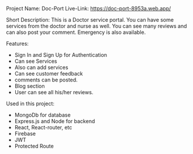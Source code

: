 Project Name: Doc-Port
Live-Link: https://doc-port-8953a.web.app/

Short Description:
This is a Doctor service portal. You can have some services from the doctor and nurse as well. You can see many reviews and can also post your comment. Emergency is also available.

Features:

* Sign In and Sign Up for Authentication
* Can see Services
* Also can add services
* Can see customer feedback
* comments can be posted.
* Blog section
* User can see all his/her reviews.


Used in this project:

* MongoDb for database
* Express.js and Node for backend
* React, React-router, etc
* Firebase 
* JWT
* Protected Route
